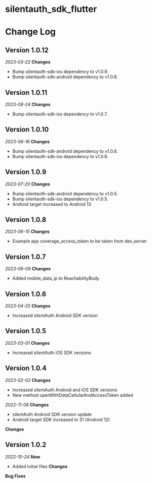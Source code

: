 # silentauth_sdk_flutter
# Change Log
## Version 1.0.12
_2023-03-22_
**Changes**
- Bump silentauth-sdk-ios dependency to v1.0.9.
- Bump silentauth-sdk-android dependency to v1.0.8.
## Version 1.0.11
_2023-08-24_
**Changes**
- Bump silentauth-sdk-ios dependency to v1.0.7.
## Version 1.0.10
_2023-08-16_
**Changes**
- Bump silentauth-sdk-android dependency to v1.0.6.
- Bump silentauth-sdk-ios dependency to v1.0.6.
## Version 1.0.9
_2023-07-20_
**Changes**
- Bump silentauth-sdk-android dependency to v1.0.5.
- Bump silentauth-sdk-ios dependency to v1.0.5.
- Android target increased to Android 13
## Version 1.0.8
_2023-06-15_
**Changes**
- Example app coverage_access_token to be taken from dev_server
## Version 1.0.7
_2023-06-09_
**Changes**
- Added mobile_data_ip to ReachabilityBody
## Version 1.0.6
_2023-04-25_
**Changes**
- Increased silentAuth Android SDK version
## Version 1.0.5
_2023-03-01_
**Changes**
- Increased silentAuth iOS SDK versions

## Version 1.0.4
_2023-02-02_
**Changes**
- Increased silentAuth Android and iOS SDK versions
- New method openWithDataCellularAndAccessToken added

_2022-11-08_
**Changes**
- silentAuth Android SDK version update
- Android target SDK increased to 31 (Android 12)

**Changes**
## Version 1.0.2
_2022-10-24_
**New**
- Added initial files
**Changes**

**Bug Fixes**


